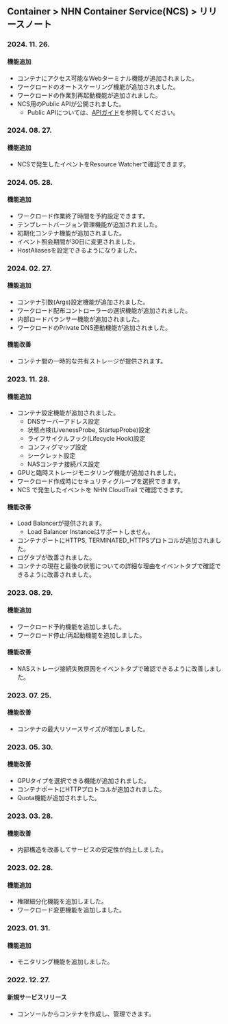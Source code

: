 ## Container > NHN Container Service(NCS)  > リリースノート
### 2024. 11. 26.
#### 機能追加
* コンテナにアクセス可能なWebターミナル機能が追加されました。
* ワークロードのオートスケーリング機能が追加されました。
* ワークロードの作業別再起動機能が追加されました。
* NCS用のPublic APIが公開されました。
    * Public APIについては、[APIガイド](/Container/NCS/ja/public-api/)を参照してください。

### 2024. 08. 27.
#### 機能追加
* NCSで発生したイベントをResource Watcherで確認できます。

### 2024. 05. 28.
#### 機能追加
* ワークロード作業終了時間を予約設定できます。
* テンプレートバージョン管理機能が追加されました。
* 初期化コンテナ機能が追加されました。
* イベント照会期間が30日に変更されました。
* HostAliasesを設定できるようになりました。

### 2024. 02. 27.
#### 機能追加
* コンテナ引数(Args)設定機能が追加されました。
* ワークロード配布コントローラーの選択機能が追加されました。
* 内部ロードバランサー機能が追加されました。
* ワークロードのPrivate DNS連動機能が追加されました。

#### 機能改善
* コンテナ間の一時的な共有ストレージが提供されます。

### 2023. 11. 28.
#### 機能追加
* コンテナ設定機能が追加されました。
    * DNSサーバーアドレス設定
    * 状態点検(LivenessProbe, StartupProbe)設定
    * ライフサイクルフック(Lifecycle Hook)設定
    * コンフィグマップ設定
    * シークレット設定
    * NASコンテナ接続パス設定
* GPUと臨時ストレージモニタリング機能が追加されました。
* ワークロード作成時にセキュリティグループを選択できます。
* NCS で発生したイベントを NHN CloudTrail で確認できます。

#### 機能改善
* Load Balancerが提供されます。
    * Load Balancer Instanceはサポートしません。
* コンテナポートにHTTPS, TERMINATED_HTTPSプロトコルが追加されました。
* ログタブが改善されました。
* コンテナの現在と最後の状態についての詳細な理由をイベントタブで確認できるように改善されました。

### 2023. 08. 29.
#### 機能追加
* ワークロード予約機能を追加しました。
* ワークロード停止/再起動機能を追加しました。

#### 機能改善
* NASストレージ接続失敗原因をイベントタブで確認できるように改善しました。

### 2023. 07. 25.
#### 機能改善
* コンテナの最大リソースサイズが増加しました。

### 2023. 05. 30.
#### 機能改善
* GPUタイプを選択できる機能が追加されました。
* コンテナポートにHTTPプロトコルが追加されました。
* Quota機能が追加されました。

### 2023. 03. 28.

#### 機能改善
* 内部構造を改善してサービスの安定性が向上しました。

### 2023. 02. 28.

#### 機能追加
* 権限細分化機能を追加しました。
* ワークロード変更機能を追加しました。

### 2023. 01. 31.

#### 機能追加
* モニタリング機能を追加しました。

### 2022. 12. 27.

#### 新規サービスリリース
* コンソールからコンテナを作成し、管理できます。
